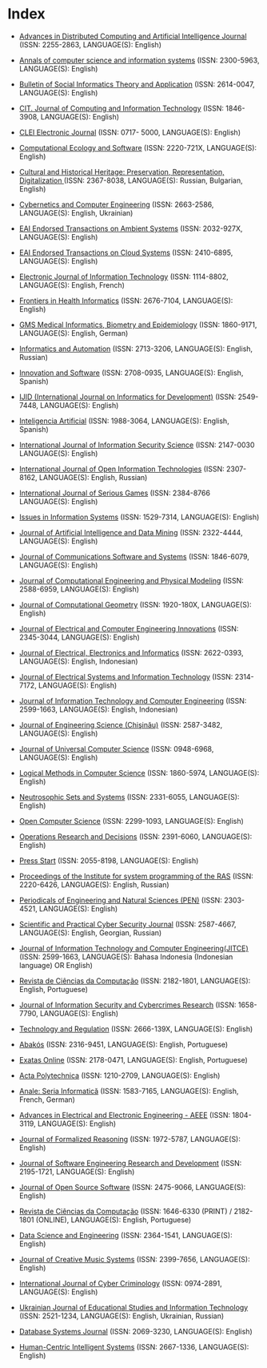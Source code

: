 # Index

* [Advances in Distributed Computing and Artificial Intelligence Journal](https://revistas.usal.es/index.php/2255-2863/index) (ISSN: 2255-2863, LANGUAGE(S): English)
* [Annals of computer science and information systems](https://annals-csis.org/) (ISSN: 2300-5963, LANGUAGE(S): English)

* [Bulletin of Social Informatics Theory and Application](https://pubs.ascee.org/index.php/businta/index) (ISSN: 2614-0047, LANGUAGE(S): English)

* [CIT. Journal of Computing and Information Technology](http://cit.fer.hr/index.php/CIT/index) (ISSN: 1846-3908, LANGUAGE(S): English)

* [CLEI Electronic Journal](http://www.clei.org/cleiej/index.php/cleiej) (ISSN: 0717- 5000, LANGUAGE(S): English)

* [Computational Ecology and Software](http://www.iaees.org/publications/journals/ces/online-version.asp) (ISSN: 2220-721X, LANGUAGE(S): English)
* [Cultural and Historical Heritage: Preservation, Representation, Digitalization
](http://www.math.bas.bg/vt/kin/index.php) (ISSN: 2367-8038, LANGUAGE(S): Russian, Bulgarian, English) 

* [Cybernetics and Computer Engineering](http://kvt-journal.org.ua/) (ISSN: 2663-2586, LANGUAGE(S): English, Ukrainian)

* [EAI Endorsed Transactions on Ambient Systems](https://eudl.eu/journal/amsys) (ISSN: 2032-927X, LANGUAGE(S): English)
* [EAI Endorsed Transactions on Cloud Systems](https://eudl.eu/journal/cs) (ISSN: 2410-6895, LANGUAGE(S): English)
* [Electronic Journal of Information Technology](http://www.revue-eti.net/index.php/eti) (ISSN: 1114-8802, LANGUAGE(S): English, French)

* [Frontiers in Health Informatics](http://ijmi.ir/index.php/IJMI) (ISSN: 2676-7104, LANGUAGE(S): English)
* [GMS Medical Informatics, Biometry and Epidemiology](https://www.egms.de/dynamic/en/journals/mibe/index.htm) (ISSN: 1860-9171, LANGUAGE(S): English, German)

* [Informatics and Automation](http://proceedings.spiiras.nw.ru/index.php/sp/index) (ISSN: 2713-3206, LANGUAGE(S): English, Russian)

* [Innovation and Software](https://revistas.ulasalle.edu.pe/innosoft) (ISSN: 2708-0935, LANGUAGE(S): English, Spanish)

* [IJID (International Journal on Informatics for Development)](http://ejournal.uin-suka.ac.id/saintek/ijid) (ISSN: 2549-7448, LANGUAGE(S): English)
* [Inteligencia Artificial](http://journal.iberamia.org/index.php/intartif) (ISSN: 1988-3064, LANGUAGE(S): English, Spanish)
* [International Journal of Information Security Science](http://www.ijiss.org/ijiss/index.php/ijiss) (ISSN: 2147-0030 LANGUAGE(S): English)
* [International Journal of Open Information Technologies](http://injoit.org/index.php/j1) (ISSN: 2307-8162, LANGUAGE(S): English, Russian)
* [International Journal of Serious Games](http://journal.seriousgamessociety.org/index.php/IJSG) (ISSN: 2384-8766 LANGUAGE(S): English)
* [Issues in Information Systems](https://iacis.org/iis/iis.php) (ISSN: 1529-7314, LANGUAGE(S): English)

* [Journal of Artificial Intelligence and Data Mining](http://jad.shahroodut.ac.ir/) (ISSN: 2322-4444, LANGUAGE(S): English)
* [Journal of Communications Software and Systems](https://jcoms.fesb.unist.hr/) (ISSN: 1846-6079, LANGUAGE(S): English)
* [Journal of Computational Engineering and Physical Modeling](http://www.jcepm.com/) (ISSN: 2588-6959, LANGUAGE(S): English)
* [Journal of Computational Geometry](https://jocg.org/index.php/jocg) (ISSN: 1920-180X, LANGUAGE(S): English)
* [Journal of Electrical and Computer Engineering Innovations](https://jecei.sru.ac.ir/) (ISSN: 2345-3044, LANGUAGE(S): English)
* [Journal of Electrical, Electronics and Informatics](https://ojs.unud.ac.id/index.php/JEEI) (ISSN: 2622-0393, LANGUAGE(S): English, Indonesian)
* [Journal of Electrical Systems and Information Technology](https://jesit.springeropen.com/) (ISSN: 2314-7172, LANGUAGE(S): English)
* [Journal of Information Technology and Computer Engineering](http://jitce.fti.unand.ac.id/index.php/JITCE) (ISSN: 2599-1663, LANGUAGE(S): English, Indonesian)
* [Journal of Engineering Science (Chişinău)](https://jes.utm.md/) (ISSN: 2587-3482, LANGUAGE(S): English)
* [Journal of Universal Computer Science](https://lib.jucs.org/) (ISSN: 0948-6968, LANGUAGE(S): English)

* [Logical Methods in Computer Science](https://lmcs.episciences.org/) (ISSN: 1860-5974, LANGUAGE(S): English)

* [Neutrosophic Sets and Systems](http://fs.unm.edu/NSS/) (ISSN: 2331-6055, LANGUAGE(S): English)

* [Open Computer Science](https://www.degruyter.com/journal/key/comp/html) (ISSN: 2299-1093, LANGUAGE(S): English)
* [Operations Research and Decisions](https://ord.pwr.edu.pl/) (ISSN: 2391-6060, LANGUAGE(S): English)

* [Press Start](http://press-start.gla.ac.uk/) (ISSN: 2055-8198, LANGUAGE(S): English)
* [Proceedings of the Institute for system programming of the RAS](https://ispranproceedings.elpub.ru/jour/index) (ISSN: 2220-6426, LANGUAGE(S): English, Russian)
* [Periodicals of Engineering and Natural Sciences (PEN)](http://pen.ius.edu.ba/index.php/pen) (ISSN: 2303-4521, LANGUAGE(S): English)

* [Scientific and Practical Cyber Security Journal](https://journal.scsa.ge/) (ISSN: 2587-4667, LANGUAGE(S): English, Georgian, Russian)
* [Journal of Information Technology and Computer Engineering(JITCE)](http://jitce.fti.unand.ac.id/index.php/JITCE) (ISSN: 2599-1663, LANGUAGE(S): Bahasa Indonesia (Indonesian language) OR English)
* [Revista de Ciências da Computação](https://journals.uab.pt/index.php/rcc/index) (ISSN: 2182-1801, LANGUAGE(S): English, Portuguese)
* [Journal of Information Security and Cybercrimes Research](https://journals.nauss.edu.sa/index.php/JISCR) (ISSN: 1658-7790, LANGUAGE(S): English)
* [Technology and Regulation](https://techreg.org/) (ISSN:  2666-139X, LANGUAGE(S): English)
* [Abakós](http://periodicos.pucminas.br/index.php/abakos/) (ISSN:  2316-9451, LANGUAGE(S): English, Portuguese)
* [Exatas Online](http://www2.uesb.br/exatasonline/) (ISSN:  2178-0471, LANGUAGE(S): English, Portuguese)
* [Acta Polytechnica](https://ojs.cvut.cz/ojs/index.php/ap/index) (ISSN:  1210-2709, LANGUAGE(S): English)
* [Anale: Seria Informatică](http://anale-informatica.tibiscus.ro/?page=00_primapagina&lang=en) (ISSN:  1583-7165, LANGUAGE(S): English, French, German)
* [Advances in Electrical and Electronic Engineering  - AEEE](http://advances.utc.sk/) (ISSN:  1804-3119, LANGUAGE(S): English)
* [Journal of Formalized Reasoning](http://jfr.unibo.it/) (ISSN:  1972-5787, LANGUAGE(S): English)
* [Journal of Software Engineering Research and Development](https://sol.sbc.org.br/journals/index.php/jserd/index) (ISSN:  2195-1721, LANGUAGE(S): English)
* [Journal of Open Source Software](http://joss.theoj.org/) (ISSN:  2475-9066, LANGUAGE(S): English)
* [Revista de Ciências da Computação](https://journals.uab.pt/index.php/rcc/index) (ISSN: 1646-6330 (PRINT) / 2182-1801 (ONLINE), LANGUAGE(S): English, Portuguese)
* [Data Science and Engineering](http://www.springer.com/41019) (ISSN:  2364-1541, LANGUAGE(S): English)
* [Journal of Creative Music Systems](https://www.jcms.org.uk/) (ISSN: 2399-7656, LANGUAGE(S): English)
* [International Journal of Cyber Criminology](http://www.cybercrimejournal.com/) (ISSN: 0974-2891, LANGUAGE(S): English)
* [Ukrainian Journal of Educational Studies and Information Technology](https://uesit.org.ua/index.php/itse) (ISSN: 2521-1234, LANGUAGE(S): English, Ukrainian, Russian)
* [Database Systems Journal](https://dbjournal.ro/index.html) (ISSN: 2069-3230, LANGUAGE(S): English)
* [Human-Centric Intelligent Systems](https://www.springer.com/journal/44230) (ISSN: 2667-1336, LANGUAGE(S): English)
